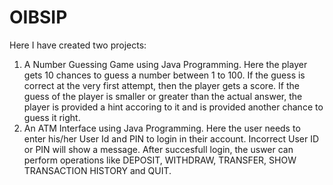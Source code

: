# OIBSIP
Here I have created two projects:
1) A Number Guessing Game using Java Programming. Here the player gets 10 chances to guess a number between 1 to 100. If the guess is correct at the very first attempt, then the player gets a score. If the guess of the player is smaller or greater than the actual answer, the player is provided a hint accoring to it and is provided another chance to guess it right.
2) An ATM Interface using Java Programming. Here the user needs to enter his/her User Id and PIN to login in their account. Incorrect User ID or PIN will show a message. After succesfull login, the uswer can perform operations like DEPOSIT, WITHDRAW, TRANSFER, SHOW TRANSACTION HISTORY and QUIT.
